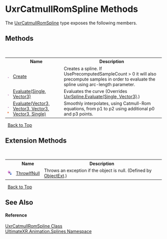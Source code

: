 # UxrCatmullRomSpline Methods
 

The <a href="T_UltimateXR_Animation_Splines_UxrCatmullRomSpline">UxrCatmullRomSpline</a> type exposes the following members.


## Methods
&nbsp;<table><tr><th></th><th>Name</th><th>Description</th></tr><tr><td>![Public method](media/pubmethod.gif "Public method")</td><td><a href="M_UltimateXR_Animation_Splines_UxrCatmullRomSpline_Create">Create</a></td><td>
Creates a spline. If UsePrecomputedSampleCount > 0 it will also precompute samples in order to evaluate the spline using arc-length parameter.</td></tr><tr><td>![Public method](media/pubmethod.gif "Public method")</td><td><a href="M_UltimateXR_Animation_Splines_UxrCatmullRomSpline_Evaluate">Evaluate(Single, Vector3)</a></td><td>
Evaluates the curve
 (Overrides <a href="M_UltimateXR_Animation_Splines_UxrSpline_Evaluate">UxrSpline.Evaluate(Single, Vector3)</a>.)</td></tr><tr><td>![Public method](media/pubmethod.gif "Public method")![Static member](media/static.gif "Static member")</td><td><a href="M_UltimateXR_Animation_Splines_UxrCatmullRomSpline_Evaluate_1">Evaluate(Vector3, Vector3, Vector3, Vector3, Single)</a></td><td>
Smoothly interpolates, using Catmull-Rom equations, from p1 to p2 using additional p0 and p3 points.</td></tr></table>&nbsp;
<a href="#uxrcatmullromspline-methods">Back to Top</a>

## Extension Methods
&nbsp;<table><tr><th></th><th>Name</th><th>Description</th></tr><tr><td>![Public Extension Method](media/pubextension.gif "Public Extension Method")</td><td><a href="M_UltimateXR_Extensions_System_ObjectExt_ThrowIfNull">ThrowIfNull</a></td><td>
Throws an exception if the object is null.
 (Defined by <a href="T_UltimateXR_Extensions_System_ObjectExt">ObjectExt</a>.)</td></tr></table>&nbsp;
<a href="#uxrcatmullromspline-methods">Back to Top</a>

## See Also


#### Reference
<a href="T_UltimateXR_Animation_Splines_UxrCatmullRomSpline">UxrCatmullRomSpline Class</a><br /><a href="N_UltimateXR_Animation_Splines">UltimateXR.Animation.Splines Namespace</a><br />